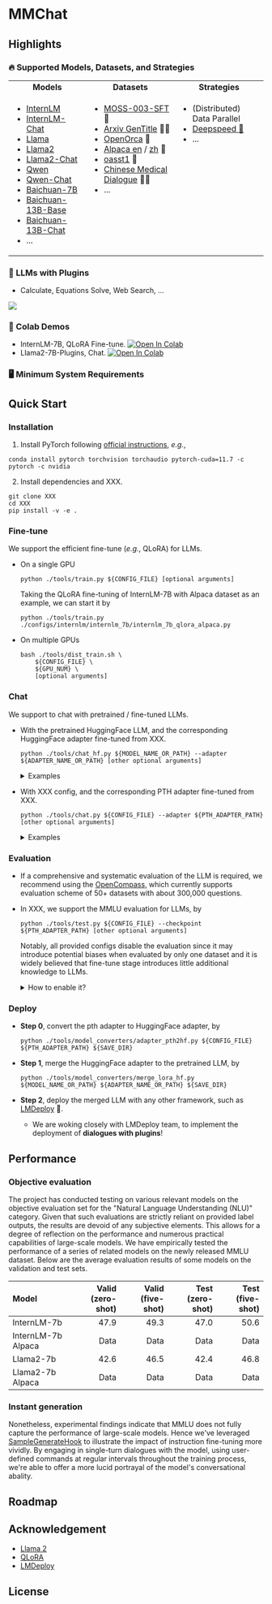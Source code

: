 # MMChat

## Highlights

### 🔥 Supported Models, Datasets, and Strategies

<table>
<tbody>
<tr align="center" valign="middle">
<td>
  <b>Models</b>
</td>
<td>
  <b>Datasets</b>
</td>
<td>
  <b>Strategies</b>
</td>
</tr>
<tr valign="top">
<td align="left" valign="top">
<ul>
  <li><a href="https://github.com/InternLM/InternLM">InternLM</a></li>
  <li><a href="https://github.com/InternLM/InternLM">InternLM-Chat</a></li>
  <li><a href="https://github.com/facebookresearch/llama">Llama</a></li>
  <li><a href="https://github.com/facebookresearch/llama">Llama2</a></li>
  <li><a href="https://github.com/facebookresearch/llama">Llama2-Chat</a></li>
  <li><a href="https://github.com/QwenLM/Qwen-7B">Qwen</a></li>
  <li><a href="https://github.com/QwenLM/Qwen-7B">Qwen-Chat</a></li>
  <li><a href="https://github.com/baichuan-inc/Baichuan-7B">Baichuan-7B</a></li>
  <li><a href="https://github.com/baichuan-inc/Baichuan-13B">Baichuan-13B-Base</a></li>
  <li><a href="https://github.com/baichuan-inc/Baichuan-13B">Baichuan-13B-Chat</a></li>
  <li>...</li>
</ul>
</td>
<td>
<ul>
  <li><a href="https://github.com/OpenLMLab/MOSS/tree/main/SFT_data">MOSS-003-SFT</a> 🔧</li>
  <li><a href="https://github.com/WangRongsheng/ChatGenTitle">Arxiv GenTitle</a> 👨‍🎓</li>
  <li><a href="https://huggingface.co/datasets/Open-Orca/OpenOrca">OpenOrca</a> 🐋</li>
  <li><a href="https://huggingface.co/datasets/tatsu-lab/alpaca">Alpaca en</a> / <a href="https://huggingface.co/datasets/silk-road/alpaca-data-gpt4-chinese">zh</a> 🦙</li>
  <li><a href="https://huggingface.co/datasets/timdettmers/openassistant-guanaco">oasst1</a> 🤖️</li>
  <li><a href="https://github.com/Toyhom/Chinese-medical-dialogue-data">Chinese Medical Dialogue</a> 🧑‍⚕️</li>
  <li>...</li>
</ul>
</td>
<td>
<ul>
  <li>(Distributed) Data Parallel</li>
  <li><a href="https://github.com/microsoft/DeepSpeed">Deepspeed 🚀</a></li>
  <li>...</li>
</ul>
</td>
</tr>
</tbody>
</table>

### 🔧 LLMs with Plugins

- Calculate, Equations Solve, Web Search, ...

<img src="https://github.com/InternLM/lmdeploy/assets/36994684/43a87e81-a726-4ef1-a251-c698186b4938">

### 🌟 Colab Demos

- InternLM-7B, QLoRA Fine-tune. [![Open In Colab](https://colab.research.google.com/assets/colab-badge.svg)](https://colab.research.google.com/drive/1yzGeYXayLomNQjLD4vC6wgUHvei3ezt4?usp=sharing)
- Llama2-7B-Plugins, Chat. [![Open In Colab](https://colab.research.google.com/assets/colab-badge.svg)](<>)

### 🖥️ Minimum System Requirements

## Quick Start

### Installation

1. Install PyTorch following [official instructions](https://pytorch.org/get-started/locally/), *e.g.*,

```shell
conda install pytorch torchvision torchaudio pytorch-cuda=11.7 -c pytorch -c nvidia
```

2. Install dependencies and XXX.

```shell
git clone XXX
cd XXX
pip install -v -e .
```

### Fine-tune

We support the efficient fine-tune (*e.g.*, QLoRA) for LLMs.

- On a single GPU

  ```shell
  python ./tools/train.py ${CONFIG_FILE} [optional arguments]
  ```

  Taking the QLoRA fine-tuning of InternLM-7B with Alpaca dataset as an example, we can start it by

  ```shell
  python ./tools/train.py ./configs/internlm/internlm_7b/internlm_7b_qlora_alpaca.py
  ```

- On multiple GPUs

  ```shell
  bash ./tools/dist_train.sh \
      ${CONFIG_FILE} \
      ${GPU_NUM} \
      [optional arguments]
  ```

### Chat

We support to chat with pretrained / fine-tuned LLMs.

- With the pretrained HuggingFace LLM, and the corresponding HuggingFace adapter fine-tuned from XXX.

  ```shell
  python ./tools/chat_hf.py ${MODEL_NAME_OR_PATH} --adapter ${ADAPTER_NAME_OR_PATH} [other optional arguments]
  ```

  <details>
  <summary>Examples</summary>

  - Llama-2-7B, plugins adapter,

    ```shell
    python ./tools/chat_hf.py meta-llama/Llama-2-7b --adapter XXX --bot-name Llama2 --prompt plugins --with-plugins --command-stop-word "<eoc>" --answer-stop-word "<eom>" --no-streamer
    ```

  - InternLM-7B, arxiv GenTitle adapter,

    ```shell
    python ./tools/chat_hf.py internlm/internlm-7b --adapter XXX --prompt title
    ```

  - InternLM-7B, alpaca adapter,

    ```shell
    python ./tools/chat_hf.py internlm/internlm-7b --adapter XXX --prompt alpaca
    ```

  - InternLM-7B, oasst1 adapter,

    ```shell
    python ./tools/chat_hf.py internlm/internlm-7b --adapter XXX --prompt openassistant --answer-stop-word "###"
    ```

  </details>

- With XXX config, and the corresponding PTH adapter fine-tuned from XXX.

  ```shell
  python ./tools/chat.py ${CONFIG_FILE} --adapter ${PTH_ADAPTER_PATH} [other optional arguments]
  ```

  <details>
  <summary>Examples</summary>

  - Llama-2-7B, plugins adapter,

    ```shell
    python ./tools/chat.py ./configs/llama/llama2_7b/llama2_7b_qlora_moss_sft_all.py --adapter XXX --prompt plugins --with-plugins --command-stop-word "<eoc>" --answer-stop-word "<eom>" --no-streamer
    ```

  - InternLM-7B, arxiv GenTitle adapter,

    ```shell
    python ./tools/chat.py ./configs/internlm/internlm_7b/internlm_7b_qlora_arxiv.py --adapter XXX --prompt title
    ```

  - InternLM-7B, alpaca adapter,

    ```shell
    python ./tools/chat.py ./configs/internlm/internlm_7b/internlm_7b_qlora_alpaca.py --adapter XXX --prompt alpaca
    ```

  - InternLM-7B, oasst1 adapter,

    ```shell
    python ./tools/chat.py ./configs/internlm/internlm_7b/internlm_7b_qlora_oasst1.py --adapter XXX --prompt openassistant --answer-stop-word "###"
    ```

  </details>

### Evaluation

- If a comprehensive and systematic evaluation of the LLM is required, we recommend using the [OpenCompass](https://github.com/InternLM/opencompass), which currently supports evaluation scheme of 50+ datasets with about 300,000 questions.

- In XXX, we support the MMLU evaluation for LLMs, by

  ```
  python ./tools/test.py ${CONFIG_FILE} --checkpoint ${PTH_ADAPTER_PATH} [other optional arguments]
  ```

  Notably, all provided configs disable the evaluation since it may introduce potential biases when evaluated by only one dataset and it is widely believed that fine-tune stage introduces little additional knowledge to LLMs.

  <details>
  <summary>How to enable it?</summary>

  If the evaluation is needed, user can add below lines to the original config to enable it.

  ```python
  from mmengine.config import read_base

  with read_base():
      from ..._base_.datasets.evaluation.mmlu_fs import *  # noqa: F401,F403

  test_dataloader.dataset.tokenizer = tokenizer  # noqa: F405
  test_evaluator.tokenizer = tokenizer  # noqa: F405
  ```

  </details>

### Deploy

- **Step 0**, convert the pth adapter to HuggingFace adapter, by

  ```shell
  python ./tools/model_converters/adapter_pth2hf.py ${CONFIG_FILE} ${PTH_ADAPTER_PATH} ${SAVE_DIR}
  ```

- **Step 1**, merge the HuggingFace adapter to the pretrained LLM, by

  ```shell
  python ./tools/model_converters/merge_lora_hf.py ${MODEL_NAME_OR_PATH} ${ADAPTER_NAME_OR_PATH} ${SAVE_DIR}
  ```

- **Step 2**, deploy the merged LLM with any other framework, such as [LMDeploy](https://github.com/InternLM/lmdeploy) 🚀.

  - We are woking closely with LMDeploy team, to implement the deployment of **dialogues with plugins**!

## Performance

### Objective evaluation

The project has conducted testing on various relevant models on the objective evaluation set for the "Natural Language Understanding (NLU)" category. Given that such evaluations are strictly reliant on provided label outputs, the results are devoid of any subjective elements. This allows for a degree of reflection on the performance and numerous practical capabilities of large-scale models. We have empirically tested the performance of a series of related models on the newly released MMLU dataset. Below are the average evaluation results of some models on the validation and test sets.

| Model              | Valid (zero-shot) | Valid (five-shot) | Test (zero-shot) | Test (five-shot) |
| :----------------- | ----------------: | ----------------: | ---------------: | ---------------: |
| InternLM-7b        |              47.9 |              49.3 |             47.0 |             50.6 |
| InternLM-7b Alpaca |              Data |              Data |             Data |             Data |
| Llama2-7b          |              42.6 |              46.5 |             42.4 |             46.8 |
| Llama2-7b Alpaca   |              Data |              Data |             Data |             Data |

### Instant generation

Nonetheless, experimental findings indicate that MMLU does not fully capture the performance of large-scale models. Hence we've leveraged [SampleGenerateHook](<>) to illustrate the impact of instruction fine-tuning more vividly. By engaging in single-turn dialogues with the model, using user-defined commands at regular intervals throughout the training process, we're able to offer a more lucid portrayal of the model's conversational abality.

## Roadmap

## Acknowledgement

- [Llama 2](https://github.com/facebookresearch/llama-recipes)
- [QLoRA](https://github.com/artidoro/qlora)
- [LMDeploy](https://github.com/InternLM/lmdeploy)

## License
